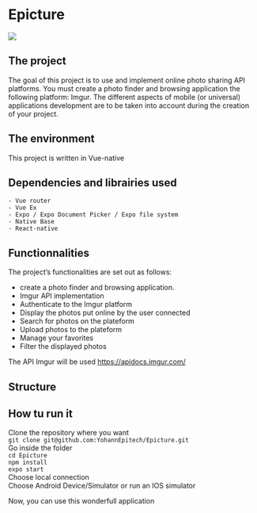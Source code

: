 # Epicture

![](exemple.gif)

## The project
The goal of this project is to use and implement online photo sharing API platforms.
You must create a photo finder and browsing application the following platform: Imgur.
The different aspects of mobile (or universal) applications development are to be taken into account during
the creation of your project.



## The environment
This project is written in Vue-native

## Dependencies and librairies used
	- Vue router
	- Vue Ex
	- Expo / Expo Document Picker / Expo file system
	- Native Base
	- React-native


## Functionnalities
The project’s functionalities are set out as follows:
- create a photo finder and browsing application.
- Imgur API implementation
- Authenticate to the Imgur platform
- Display the photos put online by the user connected
- Search for photos on the plateform
- Upload photos to the plateform
- Manage your favorites
- Filter the displayed photos

The API Imgur will be used https://apidocs.imgur.com/

## Structure

## How tu run it

Clone the repository where you want  
`git clone git@github.com:YohannEpitech/Epicture.git`   
Go inside the folder  
`cd Epicture`   
`npm install`  
`expo start`  
Choose local connection  
Choose Android Device/Simulator or run an IOS simulator  

Now, you can use this wonderfull application

